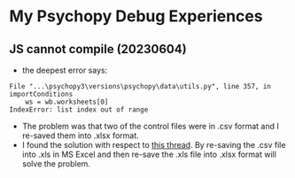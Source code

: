 # My Psychopy Debug Experiences

## JS cannot compile (20230604)
- the deepest error says: 
```
File "...\psychopy3\versions\psychopy\data\utils.py", line 357, in importConditions  
    ws = wb.worksheets[0]  
IndexError: list index out of range
```

- The problem was that two of the control files were in .csv format and I re-saved them into .xlsx format. 
- I found the solution with respect to [this thread](https://stackoverflow.com/questions/62800822/openpyxl-cannot-read-strict-open-xml-spreadsheet-format-userwarning-file-conta). By re-saving the .csv file into .xls in MS Excel and then re-save the .xls file into .xlsx format will solve the problem. 
